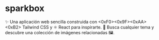 # sparkbox
✨ Una aplicación web sencilla construida con &lt;0xF0>&lt;0x9F>&lt;0xAA>&lt;0xB2> Tailwind CSS y ⚛️ React para inspirarte. 🔎 Busca cualquier tema y descubre una colección de imágenes relacionadas 🖼️.

